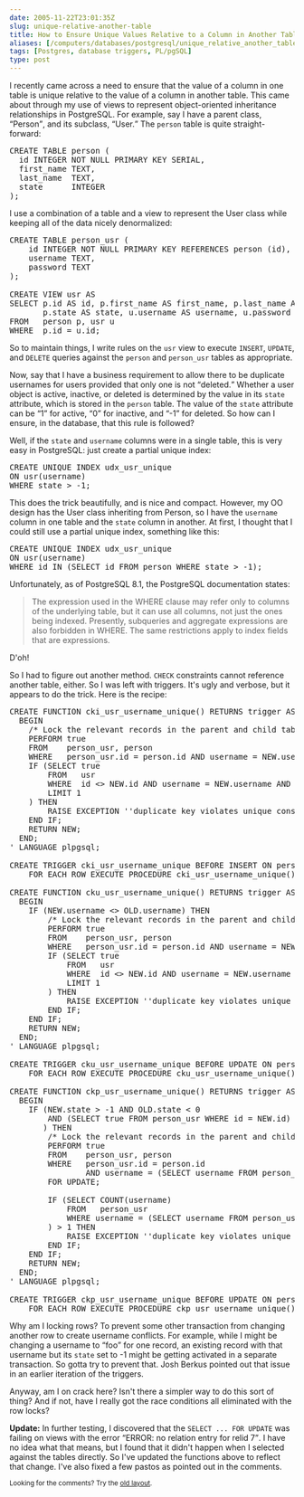 ```yaml
--- 
date: 2005-11-22T23:01:35Z
slug: unique-relative-another-table
title: How to Ensure Unique Values Relative to a Column in Another Table
aliases: [/computers/databases/postgresql/unique_relative_another_table.html]
tags: [Postgres, database triggers, PL/pgSQL]
type: post
---
```


<p>I recently came across a need to ensure that the value of a column in one table is unique relative to the value of a column in another table. This came about through my use of views to represent object-oriented inheritance relationships in PostgreSQL. For example, say I have a parent class, <q>Person</q>, and its subclass, <q>User.</q> The <code>person</code> table is quite straight-forward:</p>

<pre>
CREATE TABLE person (
  id INTEGER NOT NULL PRIMARY KEY SERIAL,
  first_name TEXT,
  last_name  TEXT,
  state      INTEGER
);
</pre>

<p>I use a combination of a table and a view to represent the User class while keeping all of the data nicely denormalized:</p>

<pre>
CREATE TABLE person_usr (
    id INTEGER NOT NULL PRIMARY KEY REFERENCES person (id),
    username TEXT,
    password TEXT
);

CREATE VIEW usr AS
SELECT p.id AS id, p.first_name AS first_name, p.last_name AS last_name,
       p.state AS state, u.username AS username, u.password AS password
FROM   person p, usr u
WHERE  p.id = u.id;
</pre>

<p>So to maintain things, I write rules on the <code>usr</code> view to execute <code>INSERT</code>, <code>UPDATE</code>, and <code>DELETE</code> queries against the <code>person</code> and <code>person_usr</code> tables as appropriate.</p>

<p>Now, say that I have a business requirement to allow there to be duplicate usernames for users provided that only one is not <q>deleted.</q> Whether a user object is active, inactive, or deleted is determined by the value in its <code>state</code> attribute, which is stored in the <code>person</code> table. The value of the <code>state</code> attribute can be <q>1</q> for active, <q>0</q> for inactive, and <q>-1</q> for deleted. So how can I ensure, in the database, that this rule is followed?</p>

<p>Well, if the <code>state</code> and <code>username</code> columns were in a single table, this is very easy in PostgreSQL: just create a partial unique index:</p>

<pre>
CREATE UNIQUE INDEX udx_usr_unique
ON usr(username)
WHERE state &gt; -1;
</pre>

<p>This does the trick beautifully, and is nice and compact. However, my OO design has the User class inheriting from Person, so I have the <code>username</code> column in one table and the <code>state</code> column in another. At first, I thought that I could still use a partial unique index, something like this:</p>

<pre>
CREATE UNIQUE INDEX udx_usr_unique
ON usr(username)
WHERE id IN (SELECT id FROM person WHERE state &gt; -1);
</pre>

<p>Unfortunately, as of PostgreSQL 8.1, the PostgreSQL documentation states:</p>

<blockquote cite="http://www.postgresql.org/docs/8.1/interactive/sql-createindex.html">
<p>The expression used in the WHERE clause may refer only to columns of the underlying table, but it can use all columns, not just the ones being indexed. Presently, subqueries and aggregate expressions are also forbidden in WHERE. The same restrictions apply to index fields that are expressions.</p>
</blockquote>

<p>D'oh!</p>

<p>So I had to figure out another method. <code>CHECK</code> constraints cannot reference another table, either. So I was left with triggers. It's ugly and verbose, but it appears to do the trick. Here is the recipe:</p>

<pre>
CREATE FUNCTION cki_usr_username_unique() RETURNS trigger AS &#x0027;
  BEGIN
    /* Lock the relevant records in the parent and child tables. */
    PERFORM true
    FROM    person_usr, person
    WHERE   person_usr.id = person.id AND username = NEW.username FOR UPDATE;
    IF (SELECT true
        FROM   usr
        WHERE  id &lt;&gt; NEW.id AND username = NEW.username AND usr.state &gt; -1
        LIMIT 1
    ) THEN
        RAISE EXCEPTION &#x0027;&#x0027;duplicate key violates unique constraint &quot;ck_person_usr_username_unique&quot;&#x0027;&#x0027;;
    END IF;
    RETURN NEW;
  END;
&#x0027; LANGUAGE plpgsql;

CREATE TRIGGER cki_usr_username_unique BEFORE INSERT ON person_usr
    FOR EACH ROW EXECUTE PROCEDURE cki_usr_username_unique();

CREATE FUNCTION cku_usr_username_unique() RETURNS trigger AS &#x0027;
  BEGIN
    IF (NEW.username &lt;&gt; OLD.username) THEN
        /* Lock the relevant records in the parent and child tables. */
        PERFORM true
        FROM    person_usr, person
        WHERE   person_usr.id = person.id AND username = NEW.username FOR UPDATE;
        IF (SELECT true
            FROM   usr
            WHERE  id &lt;&gt; NEW.id AND username = NEW.username AND usr.state &gt; -1
            LIMIT 1
        ) THEN
            RAISE EXCEPTION &#x0027;&#x0027;duplicate key violates unique constraint &quot;ck_person_usr_username_unique&quot;&#x0027;&#x0027;;
        END IF;
    END IF;
    RETURN NEW;
  END;
&#x0027; LANGUAGE plpgsql;

CREATE TRIGGER cku_usr_username_unique BEFORE UPDATE ON person_usr
    FOR EACH ROW EXECUTE PROCEDURE cku_usr_username_unique();

CREATE FUNCTION ckp_usr_username_unique() RETURNS trigger AS &#x0027;
  BEGIN
    IF (NEW.state &gt; -1 AND OLD.state &lt; 0
        AND (SELECT true FROM person_usr WHERE id = NEW.id)
       ) THEN
        /* Lock the relevant records in the parent and child tables. */
        PERFORM true
        FROM    person_usr, person
        WHERE   person_usr.id = person.id
                AND username = (SELECT username FROM person_usr WHERE id = NEW.id)
        FOR UPDATE;

        IF (SELECT COUNT(username)
            FROM   person_usr
            WHERE username = (SELECT username FROM person_usr WHERE id = NEW.id)
        ) > 1 THEN
            RAISE EXCEPTION &#x0027;&#x0027;duplicate key violates unique constraint &quot;ck_person_usr_username_unique&quot;&#x0027;&#x0027;;
        END IF;
    END IF;
    RETURN NEW;
  END;
&#x0027; LANGUAGE plpgsql;

CREATE TRIGGER ckp_usr_username_unique BEFORE UPDATE ON person
    FOR EACH ROW EXECUTE PROCEDURE ckp_usr_username_unique();
</pre>
 
<p>Why am I locking rows? To prevent some other transaction from changing another row to create username conflicts. For example, while I might be changing a username to <q>foo</q> for one record, an existing record with that username but its <code>state</code> set to -1 might be getting activated in a separate transaction. So gotta try to prevent that. Josh Berkus pointed out that issue in an earlier iteration of the triggers.</p>

<p>Anyway, am I on crack here? Isn't there a simpler way to do this sort of thing? And if not, have I really got the race conditions all eliminated with the row locks?</p>

<p><strong>Update:</strong> In further testing, I discovered that the <code>SELECT ... FOR UPDATE</code> was failing on views with the error <q>ERROR:  no relation entry for relid 7</q>. I have no idea what that means, but I found that it didn't happen when I selected against the tables directly. So I've updated the functions above to reflect that change. I've also fixed a few pastos as pointed out in the comments.</p>
<p class="past"><small>Looking for the comments? Try the <a rel="nofollow" href="//past.justatheory.com/computers/databases/postgresql/unique_relative_another_table.html">old layout</a>.</small></p>


